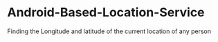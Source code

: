 # Android-Based-Location-Service
Finding the Longitude and latitude of the current location of any person
